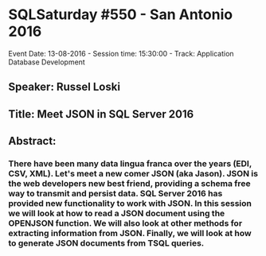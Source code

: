 # SQLSaturday #550 - San Antonio 2016
Event Date: 13-08-2016 - Session time: 15:30:00 - Track: Application  Database Development
## Speaker: Russel Loski
## Title: Meet JSON in SQL Server 2016
## Abstract:
### There have been many data lingua franca over the years (EDI, CSV, XML).  Let's meet a new comer JSON (aka Jason).  JSON is the web developers new best friend, providing a schema free way to transmit and persist data.  SQL Server 2016 has provided new functionality to work with JSON.  In this session we will look at how to read a JSON document using the OPENJSON function.  We will also look at other methods for extracting information from JSON.  Finally, we will look at how to generate JSON documents from TSQL queries.
